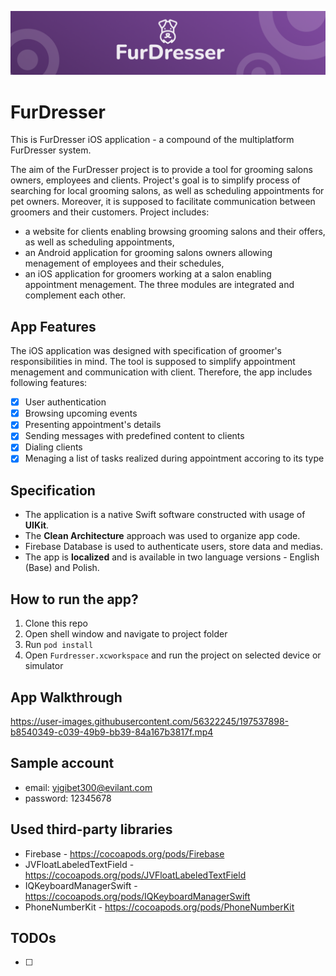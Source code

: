 
![Logo](/media/header.png)

# FurDresser

This is FurDresser iOS application - a compound of the multiplatform FurDresser system. 

The aim of the FurDresser project is to provide a tool for grooming salons owners, employees and clients. Project's goal is to simplify process of searching for local grooming salons, as well as scheduling appointments for pet owners. Moreover, it is supposed to facilitate communication between groomers and their customers. Project includes:
- a website for clients enabling browsing grooming salons and their offers, as well as scheduling appointments,
- an Android application for grooming salons owners allowing menagement of employees and their schedules,
- an iOS application for groomers working at a salon enabling appointment menagement.
The three modules are integrated and complement each other.


## App Features

The iOS application was designed with specification of groomer's responsibilities in mind. The tool is supposed to simplify appointment menagement and communication with client. Therefore, the app includes following features:

- [x] User authentication
- [x] Browsing upcoming events
- [x] Presenting appointment's details
- [x] Sending messages with predefined content to clients
- [x] Dialing clients
- [x] Menaging a list of tasks realized during appointment accoring to its type 

## Specification

- The application is a native Swift software constructed with usage of **UIKit**.
- The **Clean Architecture** approach was used to organize app code.
- Firebase Database is used to authenticate users, store data and medias.
- The app is **localized** and is available in two language versions - English (Base) and Polish.

## How to run the app?

1. Clone this repo
1. Open shell window and navigate to project folder
1. Run `pod install`
1. Open `Furdresser.xcworkspace` and run the project on selected device or simulator

## App Walkthrough

https://user-images.githubusercontent.com/56322245/197537898-b8540349-c039-49b9-bb39-84a167b3817f.mp4

## Sample account

- email: yigibet300@evilant.com
- password: 12345678

## Used third-party libraries
- Firebase - https://cocoapods.org/pods/Firebase
- JVFloatLabeledTextField - https://cocoapods.org/pods/JVFloatLabeledTextField
- IQKeyboardManagerSwift - https://cocoapods.org/pods/IQKeyboardManagerSwift
- PhoneNumberKit - https://cocoapods.org/pods/PhoneNumberKit

## TODOs
- [ ]
